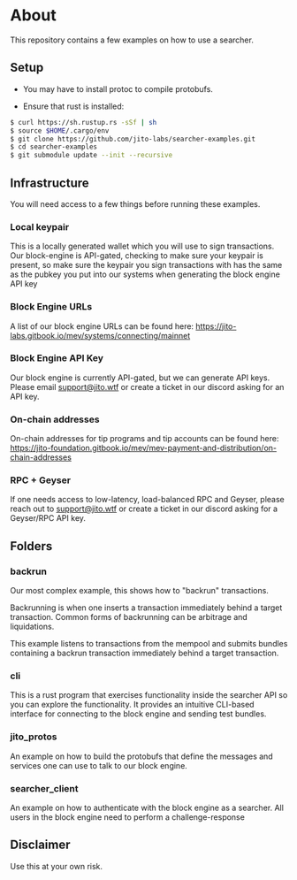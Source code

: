 # About
This repository contains a few examples on how to use a searcher.

## Setup
- You may have to install protoc to compile protobufs.

- Ensure that rust is installed:
```bash
$ curl https://sh.rustup.rs -sSf | sh
$ source $HOME/.cargo/env
$ git clone https://github.com/jito-labs/searcher-examples.git
$ cd searcher-examples
$ git submodule update --init --recursive
```

## Infrastructure
You will need access to a few things before running these examples.

### Local keypair
This is a locally generated wallet which you will use to sign transactions. Our block-engine is API-gated, checking to make sure your keypair is present, so make sure the keypair you sign transactions with has the same as the pubkey you put into our systems when generating the block engine API key

### Block Engine URLs
A list of our block engine URLs can be found here: https://jito-labs.gitbook.io/mev/systems/connecting/mainnet

### Block Engine API Key
Our block engine is currently API-gated, but we can generate API keys. Please email support@jito.wtf or create a ticket in our discord asking for an API key.

### On-chain addresses
On-chain addresses for tip programs and tip accounts can be found here: https://jito-foundation.gitbook.io/mev/mev-payment-and-distribution/on-chain-addresses

### RPC + Geyser
If one needs access to low-latency, load-balanced RPC and Geyser, please reach out to support@jito.wtf or create a ticket in our discord asking for a Geyser/RPC API key.

## Folders

### backrun
Our most complex example, this shows how to "backrun" transactions. 

Backrunning is when one inserts a transaction immediately behind a target transaction. Common forms of backrunning can be arbitrage and liquidations.

This example listens to transactions from the mempool and submits bundles containing a backrun transaction immediately behind a target transaction.

### cli
This is a rust program that exercises functionality inside the searcher API so you can explore the functionality. It provides an intuitive CLI-based interface for connecting to the block engine and sending test bundles.

### jito_protos
An example on how to build the protobufs that define the messages and services one can use to talk to our block engine.

### searcher_client
An example on how to authenticate with the block engine as a searcher. All users in the block engine need to perform a challenge-response 

## Disclaimer
Use this at your own risk.
